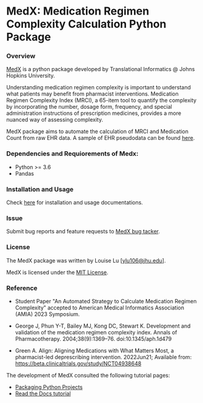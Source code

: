 # MedX: Medication Regimen Complexity Calculation Python Package

### Overview

[MedX](https://github.com/tirilab/medx) is a python package developed by Translational Informatics @ Johns Hopkins University.

Understanding medication regimen complexity is important to understand what patients may benefit from pharmacist interventions.
Medication Regimen Complexity Index (MRCI), a 65-item tool to quantify the complexity by incorporating the number, dosage form, frequency, and special administration instructions of prescription medicines, provides a more nuanced way of assessing complexity. 

MedX package aims to automate the calculation of MRCI and Medication Count from raw EHR data. 
A sample of EHR pseudodata can be found [here](https://github.com/tirilab/medx/blob/release/1.0/tests/sample_data/sample_med.csv).

### Dependencies and Requiorements of Medx:
* Python >= 3.6
* Pandas

### Installation and Usage

Check [here](https://medx.readthedocs.io/en/latest/usage.html#installation) for installation and usage documentations.

### Issue
Submit bug reports and feature requests to [MedX bug tacker](https://github.com/tirilab/medx/issues).

### License
The MedX package was written by Louise Lu [ylu106@jhu.edu].

MedX is licensed under the [MIT License](https://github.com/tirilab/medx/blob/main/LICENSE.txt).

### Reference
* Student Paper "An Automated Strategy to Calculate Medication Regimen Complexity" accepted to American Medical Informatics Association (AMIA) 2023 Symposium.

* George J, Phun Y-T, Bailey MJ, Kong DC, Stewart K. Development and validation of the medication regimen complexity index. Annals of Pharmacotherapy. 2004;38(9):1369–76. doi:10.1345/aph.1d479 

* Green A. Align: Aligning Medications with What Matters Most, a pharmacist-led deprescribing intervention. 2022Jun21; Available from: https://beta.clinicaltrials.gov/study/NCT04938648 

The development of MedX consulted the following tutorial pages:
* [Packaging Python Projects](https://packaging.python.org/en/latest/tutorials/packaging-projects/)
* [Read the Docs tutorial](https://docs.readthedocs.io/en/stable/tutorial/)
